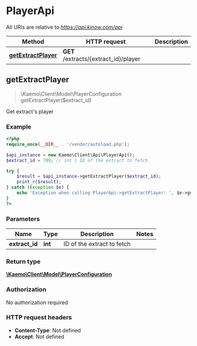 # PlayerApi

All URIs are relative to *https://api.kinow.com/api*

Method | HTTP request | Description
------------- | ------------- | -------------
[**getExtractPlayer**](#getExtractPlayer) | **GET** /extracts/{extract_id}/player | 


## **getExtractPlayer**
> \Kaemo\Client\Model\PlayerConfiguration getExtractPlayer($extract_id)



Get extract's player

### Example
```php
<?php
require_once(__DIR__ . '/vendor/autoload.php');

$api_instance = new Kaemo\Client\Api\PlayerApi();
$extract_id = 789; // int | ID of the extract to fetch

try {
    $result = $api_instance->getExtractPlayer($extract_id);
    print_r($result);
} catch (Exception $e) {
    echo 'Exception when calling PlayerApi->getExtractPlayer: ', $e->getMessage(), PHP_EOL;
}
?>
```

### Parameters

Name | Type | Description  | Notes
------------- | ------------- | ------------- | -------------
 **extract_id** | **int**| ID of the extract to fetch |

### Return type

[**\Kaemo\Client\Model\PlayerConfiguration**](#PlayerConfiguration)

### Authorization

No authorization required

### HTTP request headers

 - **Content-Type**: Not defined
 - **Accept**: Not defined

